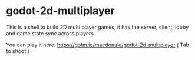# godot-2d-multiplayer
This is a shell to build 2D multi player games, it has the server, client, lobby and game state sync across players

You can play it here: https://gotm.io/macdonald/godot-2d-multiplayer ( Tab to shoot )


